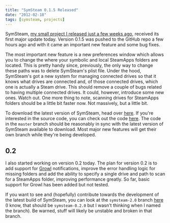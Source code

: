 ```yaml
---
title: "SymSteam 0.1.5 Released"
date: "2012-02-18"
tags: [symsteam, projects]
---
```


SymSteam, [my small project I released just a few weeks ago](/02/symsteam), received its first major update today. Version 0.1.5 was pushed to the GitHub repo a few hours ago and with it came an important new feature and some bug fixes.

<!--more-->

The most important new feature is a new preferences window which allows you to change the where your symbolic and local SteamApps folders are located. This is pretty handy since, previously, the only way to change these paths was to delete SymSteam's plist file. Under the hood, SymSteam's got a new system for managing connected drives so that it knows what drives are connected and, of those connected drives, which one is actually a Steam drive. This should remove a couple of bugs related to having multiple connected drives. It could, however, introduce some new ones. Watch out. One more thing to note, scanning drives for SteamApps folders should be a little bit faster now. Not massively, but a little bit.

To download the latest version of SymSteam, head over [here](https://github.com/alexjohnj/SymSteam/downloads). If you're interested in the source code, you can check out the code [here](https://github.com/alexjohnj/SymSteam). The code in the `master` branch should be reasonably in sync with the latest version of SymSteam available to download. Most major new features will get their own branch while they're being developed.

## 0.2

I also started working on version 0.2 today. The plan for version 0.2 is to add support for [Growl](http://growl.info/) notifications, improve the error handling logic for missing folders and add the ability to specify a single drive and path to scan for a SteamApps folder, improving performance greatly. So far, basic support for Growl has been added but not tested.

If you want to see and (hopefully) contribute towards the development of the latest build of SymSteam, you can look at the `symsteam-2.0` branch [here](https://github.com/alexjohnj/SymSteam/tree/symsteam-2.0) (I know, that should be `symsteam-0.2.0` but I wasn't thinking when I named the branch). Be warned, stuff will likely be unstable and broken in that branch.

